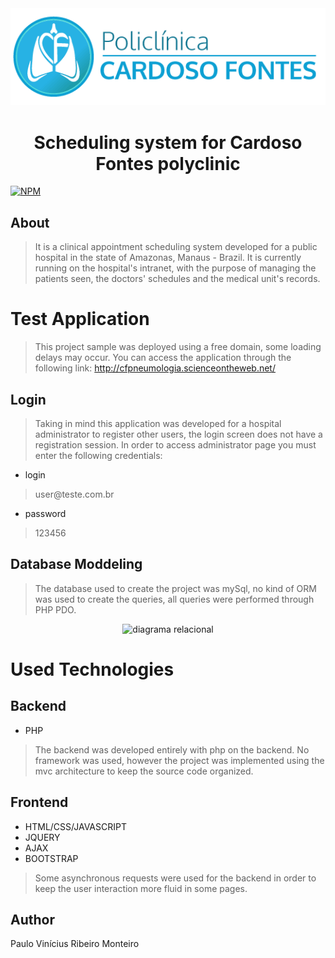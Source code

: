 <div align='center'>
  <img src='https://raw.githubusercontent.com/Pribm/Sistema_Agendamento_Policlinica/main/app_agendamento/public/img/logo_cardoso_fontes.gif' alt='logo cardoso fontes'/>
</div>


<h1 align='center'>Scheduling system for Cardoso Fontes polyclinic</h1>

[![NPM](https://img.shields.io/apm/l/react)](https://github.com/Pribm/Sistema_Agendamento_Policlinica/blob/main/LICENSE)

## About
> It is a clinical appointment scheduling system developed for a public hospital in the state of Amazonas, Manaus - Brazil. It is currently running on the hospital's intranet, with the purpose of managing the patients seen, the doctors' schedules and the medical unit's records.</p>

# Test Application
> This project sample was deployed using a free domain, some loading delays may occur.
> You can access the application through the following link: http://cfpneumologia.scienceontheweb.net/

## Login
> Taking in mind this application was developed for a hospital administrator to register other users, the login screen does not have a registration session. In order to access administrator page you must enter the following credentials:
- login
> user<span>@teste.com.br
- password
> 123456

## Database Moddeling

> The database used to create the project was mySql, no kind of ORM was used to create the queries, all queries were performed through PHP PDO.

<div align='center'>
   <img src='https://user-images.githubusercontent.com/67340789/155264134-4756ef71-8183-45ba-8a7b-941924e8acd7.png' alt='diagrama relacional' height='600px'/>
</div>

# Used Technologies

## Backend
- PHP
> The backend was developed entirely with php on the backend. No framework was used, however the project was implemented using the mvc architecture to keep the source code organized.

## Frontend
- HTML/CSS/JAVASCRIPT
- JQUERY
- AJAX
- BOOTSTRAP

> Some asynchronous requests were used for the backend in order to keep the user interaction more fluid in some pages.

## Author

Paulo Vinícius Ribeiro Monteiro


